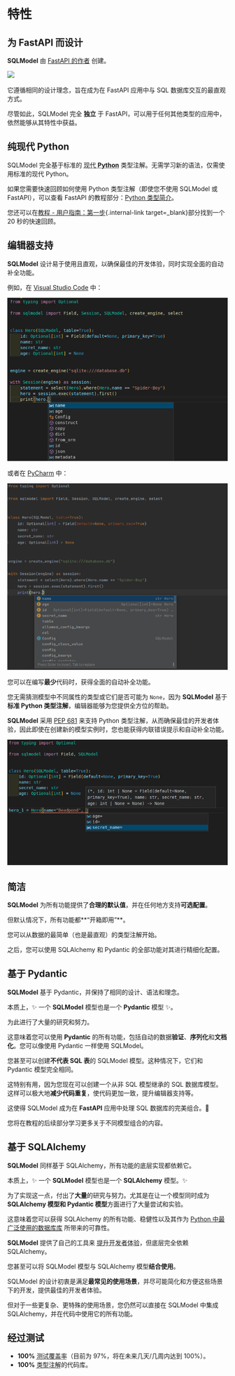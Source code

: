 # 特性

## 为 **FastAPI** 而设计

**SQLModel** 由 [FastAPI 的作者](https://tiangolo.com/) 创建。

<a href="https://fastapi.tiangolo.com" target="_blank"><img src="https://fastapi.tiangolo.com/img/logo-margin/logo-teal.png" style="width: 20%;"></a>

它遵循相同的设计理念，旨在成为在 FastAPI 应用中与 SQL 数据库交互的最直观方式。

尽管如此，SQLModel 完全 **独立** 于 FastAPI，可以用于任何其他类型的应用中，依然能够从其特性中获益。

## 纯现代 Python

SQLModel 完全基于标准的 <abbr title="Python 当前支持的版本">现代 **Python**</abbr> 类型注解。无需学习新的语法，仅需使用标准的现代 Python。

如果您需要快速回顾如何使用 Python 类型注解（即使您不使用 SQLModel 或 FastAPI），可以查看 FastAPI 的教程部分：[Python 类型简介](https://fastapi.tiangolo.com/python-types/)。

您还可以在[教程 - 用户指南：第一步](tutorial/index.md){.internal-link target=_blank}部分找到一个 20 秒的快速回顾。

## 编辑器支持

**SQLModel** 设计易于使用且直观，以确保最佳的开发体验，同时实现全面的自动补全功能。

例如，在 <a href="https://code.visualstudio.com/" class="external-link" target="_blank">Visual Studio Code</a> 中：

<img class="shadow" src="/img/index/autocompletion02.png">

或者在 <a href="https://www.jetbrains.com/pycharm/" class="external-link" target="_blank">PyCharm</a> 中：

<img class="shadow" src="/img/features/autocompletion01.png">

您可以在编写**最少**代码时，获得全面的自动补全功能。

您无需猜测模型中不同属性的类型或它们是否可能为 `None`，因为 **SQLModel** 基于 **标准 Python 类型注解**，编辑器能够为您提供全方位的帮助。

**SQLModel** 采用 <a href="https://peps.python.org/pep-0681/" class="external-link" target="_blank">PEP 681</a> 来支持 Python 类型注解，从而确保最佳的开发者体验，因此即使在创建新的模型实例时，您也能获得内联错误提示和自动补全功能。

<img class="shadow" src="/img/index/autocompletion01.png">

## 简洁

**SQLModel** 为所有功能提供了**合理的默认值**，并在任何地方支持**可选配置**。

但默认情况下，所有功能都**“开箱即用”**。

您可以从数据的最简单（也是最直观）的类型注解开始。

之后，您可以使用 SQLAlchemy 和 Pydantic 的全部功能对其进行精细化配置。

## 基于 Pydantic

**SQLModel** 基于 Pydantic，并保持了相同的设计、语法和理念。

本质上，✨ 一个 **SQLModel** 模型也是一个 **Pydantic** 模型 ✨。

为此进行了大量的研究和努力。

这意味着您可以使用 **Pydantic** 的所有功能，包括自动的数据**验证**、**序列化**和**文档化**。您可以像使用 Pydantic 一样使用 SQLModel。

您甚至可以创建**不代表 SQL 表**的 SQLModel 模型。这种情况下，它们和 Pydantic 模型完全相同。

这特别有用，因为您现在可以创建一个从非 SQL 模型继承的 SQL 数据库模型。这样可以极大地**减少代码重复**，使代码更加一致，提升编辑器支持等。

这使得 SQLModel 成为在 **FastAPI** 应用中处理 SQL 数据库的完美组合。🚀

您将在教程的后续部分学习更多关于不同模型组合的内容。

## 基于 SQLAlchemy

**SQLModel** 同样基于 SQLAlchemy，所有功能的底层实现都依赖它。

本质上，✨ 一个 **SQLModel** 模型也是一个 **SQLAlchemy** 模型。✨

为了实现这一点，付出了**大量**的研究与努力。尤其是在让一个模型同时成为 **SQLAlchemy 模型和 Pydantic 模型**方面进行了大量尝试和实验。

这意味着您可以获得 SQLAlchemy 的所有功能、稳健性以及其作为 [Python 中最广泛使用的数据库库](https://www.jetbrains.com/lp/python-developers-survey-2020/) 所带来的可靠性。

**SQLModel** 提供了自己的工具来 <abbr title="支持类型补全、类型检查等功能">提升开发者体验</abbr>，但底层完全依赖 SQLAlchemy。

您甚至可以将 SQLModel 模型与 SQLAlchemy 模型**结合使用**。

SQLModel 的设计初衷是满足**最常见的使用场景**，并尽可能简化和方便这些场景下的开发，提供最佳的开发者体验。

但对于一些更复杂、更特殊的使用场景，您仍然可以直接在 SQLModel 中集成 SQLAlchemy，并在代码中使用它的所有功能。

## 经过测试

- **100%** <abbr title="代码中自动化测试覆盖的比例">测试覆盖率</abbr>（目前为 97%，将在未来几天/几周内达到 100%）。
- **100%** <abbr title="Python 类型注解，使编辑器和外部工具能够为您提供更好的支持">类型注解</abbr>的代码库。
